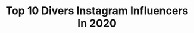 ---
title: Top 10 Divers Instagram Influencers In 2020
description: >-
  Find top divers Instagram influencers in 2020. Most popular hashtags: #sunsets #ladiestraveller #period #leuser.
platform: Instagram
profiles:
  - username: "jaixbooks"
    fullname: >-
      Jai | Aprendi Com os Livros 📚
    location: "Brazil"
    followers: 9432
    engagement: 1911
    commentsToLikes: 0.637676
    id: ckaoxp66pe7dw0i78phxwomru
    verified: false
    hashtags: "#jaixresenha, #osoldameianoite, #midnightsun, #annedegreengables"
  - username: "mylyf_in_a_bag"
    fullname: >-
      Manya Vittal | Travel & 📸
    location: "India"
    followers: 8383
    engagement: 1669
    commentsToLikes: 0.086352
    id: ckaov6iha39rj0i788iz6esf7
    verified: false
    hashtags: "#dubai, #sunflower, #simplyabudhabi, #mydubailife"
  - username: "downsyndrome_queen"
    fullname: >-
      Enya
    location: "United States"
    followers: 14019
    engagement: 1289
    commentsToLikes: 0.119003
    id: ck8ta9xrmqy2s0j78i2xwrx07
    verified: false
    hashtags: "#dontrushchallenge, #downsyndrome, #sindromededown, #girlsdownsyndrome"
  - username: "mikkechickk"
    fullname: >-
      Mikky
    location: "Netherlands"
    followers: 5686
    engagement: 1862
    commentsToLikes: 0.063766
    id: ck8t32j2n1lmo0j78t2352zjd
    verified: false
    hashtags: "#tbt, #throwback, #egypt, #hurghada"
  - username: "leenaalfishawyofficial"
    fullname: >-
      LEENA FAROUK ALFISHAWY
    location: "United Kingdom"
    followers: 42279
    engagement: 490
    commentsToLikes: 0.059927
    id: ckap6agsvf2tq0i78hyrj98qg
    verified: false
    hashtags: "#reneezellweger, #ntu, #influencer, #creativity"
  - username: "brydenhattie"
    fullname: >-
      Bryden Hattie
    location: "Canada"
    followers: 8943
    engagement: 1654
    commentsToLikes: 0.043029
    id: ck9hcy43cng0e0j78b9l5p5un
    verified: false
    hashtags: "#yougotadollar, #uptown, #diving, #period"
  - username: "maryamcheriff"
    fullname: >-
      Maryam Cherif
    location: "Italy"
    followers: 349384
    engagement: 1441
    commentsToLikes: 0.020477
    id: ck8wd13azd9p10j78ujz2jdi6
    verified: false
    hashtags: "#techno, #dance, #hiphopdance, #technogirl"
  - username: "satyawinnie"
    fullname: >-
      Satya Winnie | Travel Blogger
    location: "Indonesia"
    followers: 33605
    engagement: 436
    commentsToLikes: 0.093384
    id: ck138jc7ggi650i19vaskllcv
    verified: false
    hashtags: "#leuserecosystem, #kupang, #ketambe, #goproid"
  - username: "stephanies_travels"
    fullname: >-
      STEPHANIE | TRAVEL
    location: "United States"
    followers: 4050
    engagement: 1744
    commentsToLikes: 0.165456
    id: ckaosvz62t9g60i78614ogsld
    verified: false
    hashtags: "#barcelonaspain, #dametraveler, #switzerland, #coronacoaster"
  - username: "giannibismark"
    fullname: >-
      Gianni Bismark
    location: "Italy"
    followers: 131571
    engagement: 1833
    commentsToLikes: 0.019476
    id: ckaouanq5zjgs0i78cq0cdklu
    verified: true
    hashtags: ""
---
